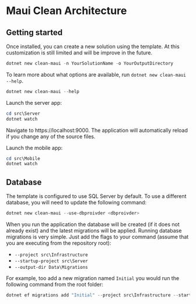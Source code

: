 # Maui Clean Architecture

## Getting started

Once installed, you can create a new solution using the template.
At this customization is still limited and will be improve in the future.

```powershell
dotnet new clean-maui -n YourSolutionName -o YourOutputDirectory
```

To learn more about what options are available, run `dotnet new clean-maui --help`.
```powershell
dotnet new clean-maui --help
```

Launch the server app:
```powershell
cd src\Server
dotnet watch
```

Navigate to https://localhost:9000. The application will automatically reload if you change any of the source files.

Launch the mobile app:
```powershell
cd src\Mobile
dotnet watch
```

## Database

The template is configured to use SQL Server by default. To use a different database, you will need to update the following command:

```powershell
dotnet new clean-maui --use-dbproivder <dbproivder>
```

When you run the application the database will be created (if it does not already exist) and the latest migrations will be applied. Running database migrations is very simple. Just add the flags to your command (assume that you are executing from the repository root):

* `--project src\Infrastructure`
* `--startup-project src\Server`
* `--output-dir Data\Migrations`

For example, too add a new migration named `Initial` you would run the following command from the root folder:

```powershell
dotnet ef migrations add "Initial" --project src\Infrastructure --startup-project src\Server --output-dir Data\Migrations
```
